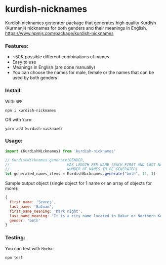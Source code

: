 # kurdish-nicknames <br>
Kurdish nicknames generator package that generates high quality Kurdish (Kurmanji) nicknames for both genders and their meanings in English.<br>
https://www.npmjs.com/package/kurdish-nicknames
<br>

### Features:

- ~50K possible different combinations of names
- Easy to use
- Meanings in English (are done manually)
- You can choose the names for male, female or the names that can be used by both genders

### Install: <br>
With `NPM`:

```shell
npm i kurdish-nicknames
```

OR with `Yarn`:

```shell
yarn add kurdish-nicknames
```

### Usage: <br>

```javascript
import {KurdishNicknames} from 'kurdish-nicknames'

// KurdishNicknames.generate(GENDER,
//                          MAX LENGTH PER NAME (EACH FIRST AND LAST NAME),
//                          NUMBER OF NAMES TO BE GENERATED)
let generated_names_items = KurdishNicknames.generate("both", 15, 1)


```

Sample output object (single object for 1 name or an array of objects for more): <br>

```javascript
{
  first_name: 'Şevreş',
  last_name: 'Batman',
  first_name_meaning: 'Dark night',
  last_name_meaning: 'It is a city name located in Bakur or Northern Kurdistan',
  gender: 'both'
}
```

### Testing: <br>

You can test with `Mocha`:<br>

```shell
npm test
```